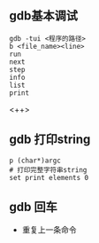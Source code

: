 ## gdb基本调试
```shell
gdb -tui <程序的路径>
b <file_name><line>
run
next
step
info
list
print
```

<++>
## gdb 打印string
```shell
p (char*)argc
# 打印完整字符串string
set print elements 0
```

## gdb 回车
- 重复上一条命令


